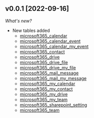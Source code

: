 ## v0.0.1 [2022-09-16]

_What's new?_

- New tables added
  - [microsoft365_calendar](https://hub.steampipe.io/plugins/turbot/office365/tables/microsoft365_calendar)
  - [microsoft365_calendar_event](https://hub.steampipe.io/plugins/turbot/office365/tables/microsoft365_calendar_event)
  - [microsoft365_calendar_my_event](https://hub.steampipe.io/plugins/turbot/office365/tables/microsoft365_calendar_my_event)
  - [microsoft365_contact](https://hub.steampipe.io/plugins/turbot/office365/tables/microsoft365_contact)
  - [microsoft365_drive](https://hub.steampipe.io/plugins/turbot/office365/tables/microsoft365_calendar)
  - [microsoft365_drive_file](https://hub.steampipe.io/plugins/turbot/office365/tables/microsoft365_drive_file)
  - [microsoft365_drive_my_file](https://hub.steampipe.io/plugins/turbot/office365/tables/microsoft365_drive_my_file)
  - [microsoft365_mail_message](https://hub.steampipe.io/plugins/turbot/office365/tables/microsoft365_mail_message)
  - [microsoft365_mail_my_message](https://hub.steampipe.io/plugins/turbot/office365/tables/microsoft365_mail_my_message)
  - [microsoft365_my_calendar](https://hub.steampipe.io/plugins/turbot/office365/tables/microsoft365_my_calendar)
  - [microsoft365_my_contact](https://hub.steampipe.io/plugins/turbot/office365/tables/microsoft365_my_contact)
  - [microsoft365_my_drive](https://hub.steampipe.io/plugins/turbot/office365/tables/microsoft365_my_drive)
  - [microsoft365_my_team](https://hub.steampipe.io/plugins/turbot/office365/tables/microsoft365_my_team)
  - [microsoft365_sharepoint_setting](https://hub.steampipe.io/plugins/turbot/office365/tables/microsoft365_sharepoint_setting)
  - [microsoft365_team](https://hub.steampipe.io/plugins/turbot/office365/tables/microsoft365_team)
